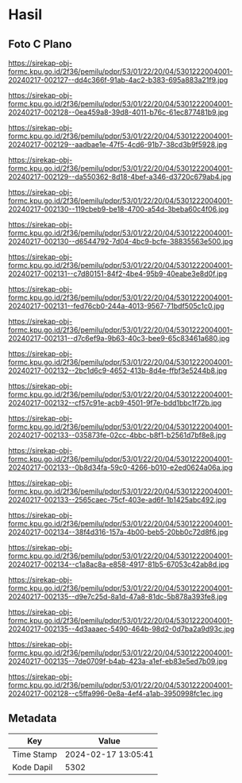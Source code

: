 # Hasil

## Foto C Plano

https://sirekap-obj-formc.kpu.go.id/2f36/pemilu/pdpr/53/01/22/20/04/5301222004001-20240217-002127--dd4c366f-91ab-4ac2-b383-695a883a21f9.jpg

https://sirekap-obj-formc.kpu.go.id/2f36/pemilu/pdpr/53/01/22/20/04/5301222004001-20240217-002128--0ea459a8-39d8-4011-b76c-61ec877481b9.jpg

https://sirekap-obj-formc.kpu.go.id/2f36/pemilu/pdpr/53/01/22/20/04/5301222004001-20240217-002129--aadbae1e-47f5-4cd6-91b7-38cd3b9f5928.jpg

https://sirekap-obj-formc.kpu.go.id/2f36/pemilu/pdpr/53/01/22/20/04/5301222004001-20240217-002129--da550362-8d18-4bef-a346-d3720c679ab4.jpg

https://sirekap-obj-formc.kpu.go.id/2f36/pemilu/pdpr/53/01/22/20/04/5301222004001-20240217-002130--119cbeb9-be18-4700-a54d-3beba60c4f06.jpg

https://sirekap-obj-formc.kpu.go.id/2f36/pemilu/pdpr/53/01/22/20/04/5301222004001-20240217-002130--d6544792-7d04-4bc9-bcfe-38835563e500.jpg

https://sirekap-obj-formc.kpu.go.id/2f36/pemilu/pdpr/53/01/22/20/04/5301222004001-20240217-002131--c7d80151-84f2-4be4-95b9-40eabe3e8d0f.jpg

https://sirekap-obj-formc.kpu.go.id/2f36/pemilu/pdpr/53/01/22/20/04/5301222004001-20240217-002131--fed76cb0-244a-4013-9567-71bdf505c1c0.jpg

https://sirekap-obj-formc.kpu.go.id/2f36/pemilu/pdpr/53/01/22/20/04/5301222004001-20240217-002131--d7c6ef9a-9b63-40c3-bee9-65c83461a680.jpg

https://sirekap-obj-formc.kpu.go.id/2f36/pemilu/pdpr/53/01/22/20/04/5301222004001-20240217-002132--2bc1d6c9-4652-413b-8d4e-ffbf3e5244b8.jpg

https://sirekap-obj-formc.kpu.go.id/2f36/pemilu/pdpr/53/01/22/20/04/5301222004001-20240217-002132--cf57c91e-acb9-4501-9f7e-bdd1bbc1f72b.jpg

https://sirekap-obj-formc.kpu.go.id/2f36/pemilu/pdpr/53/01/22/20/04/5301222004001-20240217-002133--035873fe-02cc-4bbc-b8f1-b2561d7bf8e8.jpg

https://sirekap-obj-formc.kpu.go.id/2f36/pemilu/pdpr/53/01/22/20/04/5301222004001-20240217-002133--0b8d34fa-59c0-4266-b010-e2ed0624a06a.jpg

https://sirekap-obj-formc.kpu.go.id/2f36/pemilu/pdpr/53/01/22/20/04/5301222004001-20240217-002133--2565caec-75cf-403e-ad6f-1b1425abc492.jpg

https://sirekap-obj-formc.kpu.go.id/2f36/pemilu/pdpr/53/01/22/20/04/5301222004001-20240217-002134--38f4d316-157a-4b00-beb5-20bb0c72d8f6.jpg

https://sirekap-obj-formc.kpu.go.id/2f36/pemilu/pdpr/53/01/22/20/04/5301222004001-20240217-002134--c1a8ac8a-e858-4917-81b5-67053c42ab8d.jpg

https://sirekap-obj-formc.kpu.go.id/2f36/pemilu/pdpr/53/01/22/20/04/5301222004001-20240217-002135--d9e7c25d-8a1d-47a8-81dc-5b878a393fe8.jpg

https://sirekap-obj-formc.kpu.go.id/2f36/pemilu/pdpr/53/01/22/20/04/5301222004001-20240217-002135--4d3aaaec-5490-464b-98d2-0d7ba2a9d93c.jpg

https://sirekap-obj-formc.kpu.go.id/2f36/pemilu/pdpr/53/01/22/20/04/5301222004001-20240217-002135--7de0709f-b4ab-423a-a1ef-eb83e5ed7b09.jpg

https://sirekap-obj-formc.kpu.go.id/2f36/pemilu/pdpr/53/01/22/20/04/5301222004001-20240217-002128--c5ffa996-0e8a-4ef4-a1ab-3950998fc1ec.jpg


## Metadata

| Key        | Value               |
| ---------- | ------------------- |
| Time Stamp | 2024-02-17 13:05:41 |
| Kode Dapil | 5302                |




